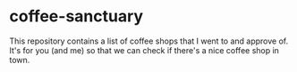 # coffee-sanctuary
This repository contains a list of coffee shops that I went to and approve of. It's for you (and me) so that we can check if there's a nice coffee shop in town.
